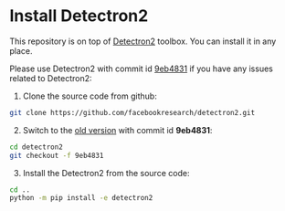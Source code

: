 # Install Detectron2

This repository is on top of [Detectron2](https://github.com/facebookresearch/detectron2) toolbox. You can install it in any place.

Please use Detectron2 with commit id [9eb4831](https://github.com/facebookresearch/detectron2/commit/9eb4831f742ae6a13b8edb61d07b619392fb6543) if you have any issues related to Detectron2:

1. Clone the source code from github:

```bash
git clone https://github.com/facebookresearch/detectron2.git
```

2. Switch to the [old version](https://github.com/facebookresearch/detectron2/commit/9eb4831f742ae6a13b8edb61d07b619392fb6543) with commit id **9eb4831**:

```bash
cd detectron2
git checkout -f 9eb4831
```

3. Install the Detectron2 from the source code:

```bash
cd ..
python -m pip install -e detectron2
```

